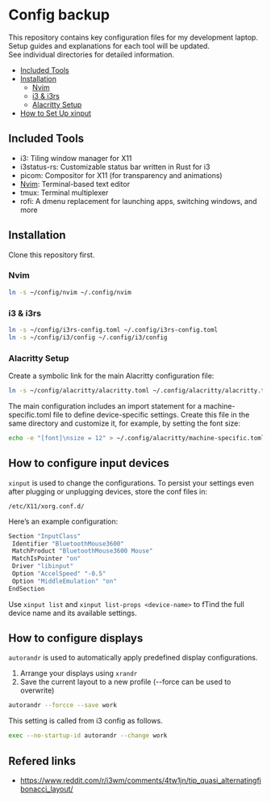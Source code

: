 # Config backup

This repository contains key configuration files for my development laptop.  
Setup guides and explanations for each tool will be updated.  
See individual directories for detailed information.

<!-- toc -->

- [Included Tools](#included-tools)
- [Installation](#installation)
  * [Nvim](#nvim)
  * [i3 & i3rs](#i3--i3rs)
  * [Alacritty Setup](#alacritty-setup)
- [How to Set Up xinput](#how-to-set-up-xinput)

<!-- tocstop -->

## Included Tools

- i3: Tiling window manager for X11
- i3status-rs: Customizable status bar written in Rust for i3
- picom: Compositor for X11 (for transparency and animations)
- [Nvim](./nvim): Terminal-based text editor
- tmux: Terminal multiplexer
- rofi: A dmenu replacement for launching apps, switching windows, and more

## Installation

Clone this repository first.

### Nvim

```bash
ln -s ~/config/nvim ~/.config/nvim
```

### i3 & i3rs

```bash
ln -s ~/config/i3rs-config.toml ~/.config/i3rs-config.toml
ln -s ~/config/i3/config ~/.config/i3/config
```

### Alacritty Setup

Create a symbolic link for the main Alacritty configuration file:

```bash
ln -s ~/config/alacritty/alacritty.toml ~/.config/alacritty/alacritty.toml
```

The main configuration includes an import statement for a machine-specific.toml file to define device-specific settings. Create this file in the same directory and customize it, for example, by setting the font size:

```bash
echo -e "[font]\nsize = 12" > ~/.config/alacritty/machine-specific.toml
```

## How to configure input devices
`xinput` is used to change the configurations.
To persist your settings even after plugging or unplugging devices, store the conf files in:

`/etc/X11/xorg.conf.d/`

Here’s an example configuration:

```bash
Section "InputClass"
 Identifier "BluetoothMouse3600"
 MatchProduct "BluetoothMouse3600 Mouse"
 MatchIsPointer "on"
 Driver "libinput"
 Option "AccelSpeed" "-0.5"
 Option "MiddleEmulation" "on"
EndSection
```

Use `xinput list` and `xinput list-props <device-name>` to fTind the full device name and its available settings.

## How to configure displays

`autorandr` is used to automatically apply predefined display configurations.

1. Arrange your displays using `xrandr`
2. Save the current layout to a new profile (--force can be used to overwrite)

```bash
autorandr --forcce --save work
```
This setting is called from i3 config as follows.
```bash
exec --no-startup-id autorandr --change work 
```


## Refered links
- https://www.reddit.com/r/i3wm/comments/4tw1jn/tip_quasi_alternatingfibonacci_layout/
